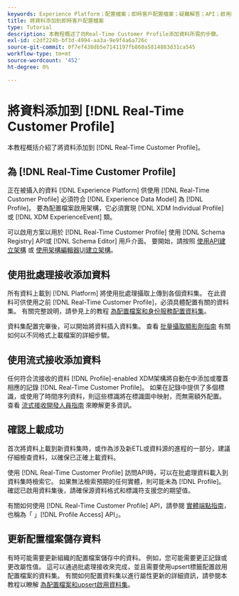 ```yaml
---
keywords: Experience Platform；配置檔案；即時客戶配置檔案；疑難解答；API；啟用配置檔案；啟用配置檔案
title: 將資料添加到即時客戶配置檔案
type: Tutorial
description: 本教程概述了向Real-Time Customer Profile添加資料所需的步驟。
exl-id: c2df224b-bf3d-4994-aa3a-9e9f4a6a726c
source-git-commit: 0f7ef438db5e7141197fb860a5814883d31ca545
workflow-type: tm+mt
source-wordcount: '452'
ht-degree: 0%

---
```



# 將資料添加到 [!DNL Real-Time Customer Profile]

本教程概括介紹了將資料添加到 [!DNL Real-Time Customer Profile]。

## 為 [!DNL Real-Time Customer Profile]

正在被攝入的資料 [!DNL Experience Platform] 供使用 [!DNL Real-Time Customer Profile] 必須符合 [!DNL Experience Data Model] 為 [!DNL Profile]。 要為配置檔案啟用架構，它必須實現 [!DNL XDM Individual Profile] 或 [!DNL XDM ExperienceEvent] 類。

可以啟用方案以用於 [!DNL Real-Time Customer Profile] 使用 [!DNL Schema Registry] API或 [!DNL Schema Editor] 用戶介面。 要開始，請按照 [使用API建立架構](../../xdm/tutorials/create-schema-api.md) 或 [使用架構編輯器UI建立架構](../../xdm/tutorials/create-schema-ui.md)。

## 使用批處理接收添加資料

所有資料上載到 [!DNL Platform] 將使用批處理攝取上傳到各個資料集。 在此資料可供使用之前 [!DNL Real-Time Customer Profile]，必須具體配置有關的資料集。 有關完整說明，請參見上的教程 [為配置檔案和身份服務配置資料集](dataset-configuration.md)。

資料集配置完畢後，可以開始將資料插入資料集。 查看 [批量攝取顯影劑指南](../../ingestion/batch-ingestion/api-overview.md) 有關如何以不同格式上載檔案的詳細步驟。

## 使用流式接收添加資料

任何符合流接收的資料 [!DNL Profile]-enabled XDM架構將自動在中添加或覆蓋相應的記錄 [!DNL Real-Time Customer Profile]。 如果在記錄中提供了多個標識，或使用了時間序列資料，則這些標識將在標識圖中映射，而無需額外配置。 查看 [流式接收開發人員指南](../../ingestion/tutorials/streaming-record-data.md) 來瞭解更多資訊。

## 確認上載成功

首次將資料上載到新資料集時，或作為涉及新ETL或資料源的進程的一部分，建議仔細檢查資料，以確保已正確上載資料。

使用 [!DNL Real-Time Customer Profile] 訪問API時，可以在批處理資料載入到資料集時檢索它。 如果無法檢索預期的任何實體，則可能未為 [!DNL Profile]。 確認已啟用資料集後，請確保源資料格式和標識符支援您的期望值。

有關如何使用 [!DNL Real-Time Customer Profile] API，請參閱 [實體端點指南](../api/entities.md)，也稱為「 」[!DNL Profile Access] API」。

## 更新配置檔案儲存資料

有時可能需要更新組織的配置檔案儲存中的資料。 例如，您可能需要更正記錄或更改屬性值。 這可以通過批處理接收來完成，並且需要使用upsert標籤配置啟用配置檔案的資料集。 有關如何配置資料集以進行屬性更新的詳細資訊，請參閱本教程以瞭解 [為配置檔案和upsert啟用資料集](../../catalog/datasets/enable-upsert.md)。
